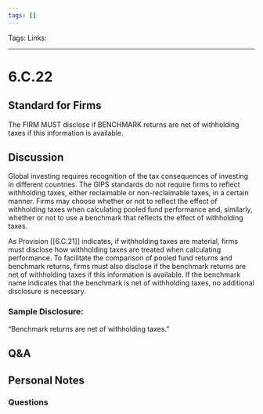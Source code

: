 ```yaml
---
tags: []
---
```

Tags:
Links: 
___
# 6.C.22
## Standard for Firms
The FIRM MUST disclose if BENCHMARK returns are net of withholding taxes if this information is available.
## Discussion
Global investing requires recognition of the tax consequences of investing in different countries. The GIPS standards do not require firms to reflect withholding taxes, either reclaimable or non-reclaimable taxes, in a certain manner. Firms may choose whether or not to reflect the effect of withholding taxes when calculating pooled fund performance and, similarly, whether or not to use a benchmark that reflects the effect of withholding taxes.

As Provision [[6.C.21]] indicates, if withholding taxes are material, firms must disclose how withholding taxes are treated when calculating performance. To facilitate the comparison of pooled fund returns and benchmark returns, firms must also disclose if the benchmark returns are net of withholding taxes if this information is available. If the benchmark name indicates that the benchmark is net of withholding taxes, no additional disclosure is necessary.
### Sample Disclosure:
“Benchmark returns are net of withholding taxes.”
## Q&A

## Personal Notes

### Questions